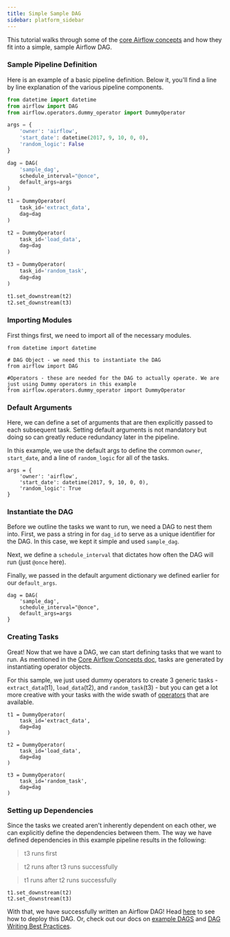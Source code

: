 ```yaml
---
title: Simple Sample DAG
sidebar: platform_sidebar
---
```


This tutorial walks through some of the [core Airflow concepts](https://github.com/astronomerio/pro-beta/wiki/Core-Airflow-Concepts) and how they fit into a simple, sample Airflow DAG.

### Sample Pipeline Definition
Here is an example of a basic pipeline definition. Below it, you'll find a line by line explanation of the various pipeline components.

```python
from datetime import datetime
from airflow import DAG
from airflow.operators.dummy_operator import DummyOperator

args = {
    'owner': 'airflow',
    'start_date': datetime(2017, 9, 10, 0, 0),
    'random_logic': False
}

dag = DAG(
    'sample_dag',
    schedule_interval="@once",
    default_args=args
)

t1 = DummyOperator(
    task_id='extract_data',
    dag=dag
)

t2 = DummyOperator(
    task_id='load_data',
    dag=dag
)

t3 = DummyOperator(
    task_id='random_task',
    dag=dag
)

t1.set_downstream(t2)
t2.set_downstream(t3)
```

### Importing Modules
First things first, we need to import all of the necessary modules.

```
from datetime import datetime

# DAG Object - we need this to instantiate the DAG
from airflow import DAG

#Operators - these are needed for the DAG to actually operate. We are just using Dummy operators in this example
from airflow.operators.dummy_operator import DummyOperator
```

### Default Arguments
Here, we can define a set of arguments that are then explicitly passed to each subsequent task. Setting default arguments is not mandatory but doing so can greatly reduce redundancy later in the pipeline.

In this example, we use the default args to define the common `owner`, `start_date`, and a line of `random_logic` for all of the tasks.

```
args = {
    'owner': 'airflow',
    'start_date': datetime(2017, 9, 10, 0, 0),
    'random_logic': True
}
```

### Instantiate the DAG
Before we outline the tasks we want to run, we need a DAG to nest them into. First, we pass a string in for `dag_id` to serve as a unique identifier for the DAG. In this case, we kept it simple and used `sample_dag`.

Next, we define a `schedule_interval` that dictates how often the DAG will run (just `@once` here).

Finally, we passed in the default argument dictionary we defined earlier for our `default_args`.

```
dag = DAG(
    'sample_dag',
    schedule_interval="@once",
    default_args=args
}
```

### Creating Tasks
Great! Now that we have a DAG, we can start defining tasks that we want to run. As mentioned in the [Core Airflow Concepts doc](https://github.com/astronomerio/pro-beta/wiki/Core-Airflow-Concepts), tasks are generated by instantiating operator objects.

For this sample, we just used dummy operators to create 3 generic tasks - `extract_data`(t1), `load_data`(t2), and `random_task`(t3) - but you can get a lot more creative with your tasks with the wide swath of [operators](https://github.com/astronomerio/pro-beta/wiki/Airflow-Hooks-and-Operators) that are available.

```
t1 = DummyOperator(
    task_id='extract_data',
    dag=dag
)

t2 = DummyOperator(
    task_id='load_data',
    dag=dag
)

t3 = DummyOperator(
    task_id='random_task',
    dag=dag
)
```

### Setting up Dependencies
Since the tasks we created aren't inherently dependent on each other, we can explicitly define the dependencies between them. The way we have defined dependencies in this example pipeline results in the following:

>t3 runs first

>t2 runs after t3 runs successfully

>t1 runs after t2 runs successfully

```
t1.set_downstream(t2)
t2.set_downstream(t3)
```

With that, we have successfully written an Airflow DAG! Head [here](https://github.com/astronomerio/pro-beta/wiki/Sample-DAG-Deployment-Tutorial) to see how to deploy this DAG. Or, check out our docs on [example DAGS](https://github.com/astronomerio/example-dags) and [DAG Writing Best Practices](https://github.com/astronomerio/pro-beta/wiki/DAG-Writing-Best-Practices).